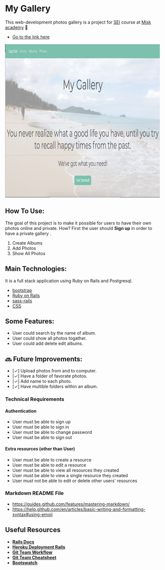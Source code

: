 # My Gallery 
This web-development photos gallery is a project for [SEI](https://generalassemb.ly/) course at [Misk academy](https://misk.org.sa/miskacademy/) :camera_flash:
* [Go to the link here](https://my-gallery-ahlam.herokuapp.com/) 
<p align="center"><img src="./images/main.png" width="600" height="500"></p>

## How To Use: 
The goal of this project is to make it possible for users to have their own photos online and private.
How? First the user should **Sign up** in order to have a private gallery . 

1. Create Albums
2. Add Photos
3. Show All Photos

## Main Technologies:
It is a full stack application using Ruby on Rails and Postgresql.
* [bootstrap](https://github.com/twbs/bootstrap-rubygem)
* [Ruby on Rails](https://rubyonrails.org/)
* [sass-rails](https://github.com/rails/sass-rails)
* [CSS](https://www.w3schools.com/css/)


## Some Features:
* User could search by the name of album.
* User could show all photos togather.
* User could add delete edit albums.

## :soon: Future Improvements:
- [&#x2713;] Upload photos from and to computer.
- [&#x2713;] Have a folder of favorate photos.
- [&#x2713;] Add name to each photo. 
- [&#x2713;] Have multible folders within an album.


### Technical Requirements 

#### Authentication
- User must be able to sign up
- User must be able to sign in
- User must be able to change password
- User must be able to sign out

#### Extra resources (other than User)
- User must be able to create a resource
- User must be able to edit a resource
- User must be able to view all resources they created
- User must be able to view a single resource they created
- User must not be able to edit or delete other users' resources



### Markdown README File
* https://guides.github.com/features/mastering-markdown/
* https://help.github.com/en/articles/basic-writing-and-formatting-syntax#using-emoji



## Useful Resources
- **[Rails Docs](https://guides.rubyonrails.org/getting_started.html)**
- **[Heroku Deployment Rails](https://devcenter.heroku.com/articles/getting-started-with-rails5)**
- **[Git Team Workflow](https://www.atlassian.com/git/tutorials/comparing-workflows)**
- **[Git Team Cheatsheet](https://jameschambers.co/writing/git-team-workflow-cheatsheet/)**
- **[Bootswatch](https://bootswatch.com/)**
